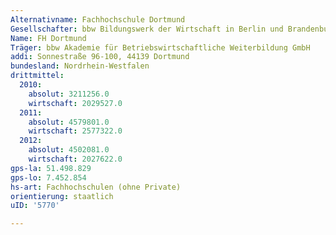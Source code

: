 ```yaml
---
Alternativname: Fachhochschule Dortmund
Gesellschafter: bbw Bildungswerk der Wirtschaft in Berlin und Brandenburg e. V.
Name: FH Dortmund
Träger: bbw Akademie für Betriebswirtschaftliche Weiterbildung GmbH
addi: Sonnestraße 96-100, 44139 Dortmund
bundesland: Nordrhein-Westfalen
drittmittel:
  2010:
    absolut: 3211256.0
    wirtschaft: 2029527.0
  2011:
    absolut: 4579801.0
    wirtschaft: 2577322.0
  2012:
    absolut: 4502081.0
    wirtschaft: 2027622.0
gps-la: 51.498.829
gps-lo: 7.452.854
hs-art: Fachhochschulen (ohne Private)
orientierung: staatlich
uID: '5770'

---
```


